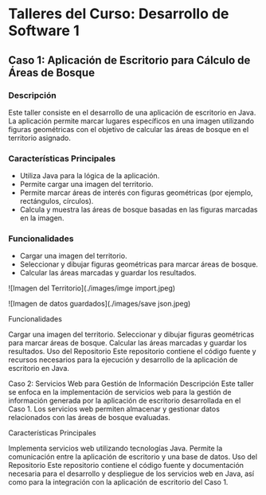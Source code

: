 # Talleres del Curso: Desarrollo de Software 1

## Caso 1: Aplicación de Escritorio para Cálculo de Áreas de Bosque

### Descripción
Este taller consiste en el desarrollo de una aplicación de escritorio en Java. La aplicación permite marcar lugares específicos en una imagen utilizando figuras geométricas con el objetivo de calcular las áreas de bosque en el territorio asignado.

### Características Principales
- Utiliza Java para la lógica de la aplicación.
- Permite cargar una imagen del territorio.
- Permite marcar áreas de interés con figuras geométricas (por ejemplo, rectángulos, círculos).
- Calcula y muestra las áreas de bosque basadas en las figuras marcadas en la imagen.

### Funcionalidades
- Cargar una imagen del territorio.
- Seleccionar y dibujar figuras geométricas para marcar áreas de bosque.
- Calcular las áreas marcadas y guardar los resultados.

![Imagen del Territorio](./images/imge import.jpeg)

![Imagen de datos guardados](./images/save json.jpeg)

Funcionalidades

Cargar una imagen del territorio.
Seleccionar y dibujar figuras geométricas para marcar áreas de bosque.
Calcular las áreas marcadas y guardar los resultados.
Uso del Repositorio
Este repositorio contiene el código fuente y recursos necesarios para la ejecución y desarrollo de la aplicación de escritorio en Java.

Caso 2: Servicios Web para Gestión de Información
Descripción
Este taller se enfoca en la implementación de servicios web para la gestión de información generada por la aplicación de escritorio desarrollada en el Caso 1. Los servicios web permiten almacenar y gestionar datos relacionados con las áreas de bosque evaluadas.

Características Principales

Implementa servicios web utilizando tecnologías Java.
Permite la comunicación entre la aplicación de escritorio y una base de datos.
Uso del Repositorio
Este repositorio contiene el código fuente y documentación necesaria para el desarrollo y despliegue de los servicios web en Java, así como para la integración con la aplicación de escritorio del Caso 1.

